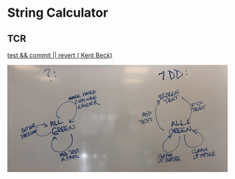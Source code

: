# String Calculator


## TCR

[test && commit  || revert ( Kent Beck)](https://medium.com/@kentbeck_7670/test-commit-revert-870bbd756864)

![](tdd_tcr.jpeg)